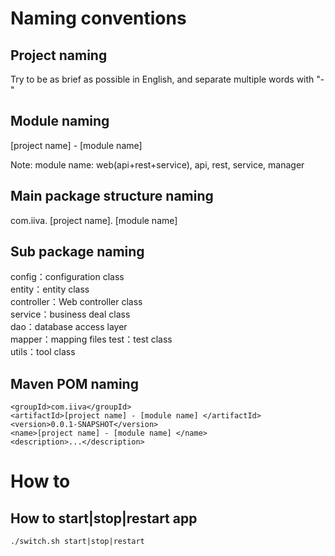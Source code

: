 # Naming conventions  

## Project naming  
Try to be as brief as possible in English, and separate multiple words with "-"  

## Module naming  
[project name] - [module name]  

Note: module name: web(api+rest+service), api, rest, service, manager  

## Main package structure naming  
com.iiva. [project name]. [module name]  

## Sub package naming  
config：configuration class  
entity：entity class  
controller：Web controller class  
service：business deal class  
dao：database access layer   
mapper：mapping files
test：test class  
utils：tool class  

## Maven POM naming  
```
<groupId>com.iiva</groupId>  
<artifactId>[project name] - [module name] </artifactId>  
<version>0.0.1-SNAPSHOT</version>  
<name>[project name] - [module name] </name>  
<description>...</description>  
```
# How to

## How to start|stop|restart app
```
./switch.sh start|stop|restart
```
